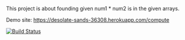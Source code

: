 This project is about founding given num1 * num2 is in the given arrays.

Demo site: https://desolate-sands-36308.herokuapp.com/compute

[![Build Status](https://travis-ci.org/ahmetcanerdem/HW-1.svg?branch=master)](https://travis-ci.org/ahmetcanerdem/HW-1)
